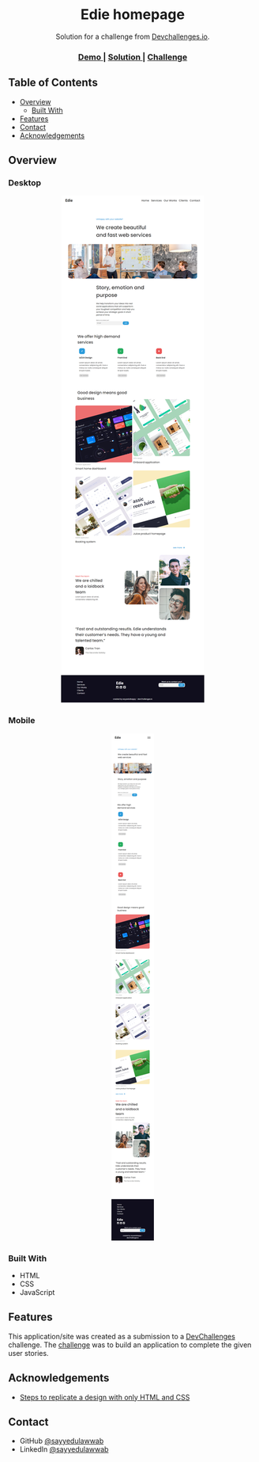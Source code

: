 <!-- Please update value in the {}  -->

<h1 align="center">Edie homepage</h1>

<div align="center">
   Solution for a challenge from  <a href="http://devchallenges.io" target="_blank">Devchallenges.io</a>.
</div>

<div align="center">
  <h3>
    <a href="https://keen-shaw-b09835.netlify.app">
      Demo
    </a>
    <span> | </span>
    <a href="https://github.com/sayyedulawwab/edie-homepage">
      Solution
    </a>
    <span> | </span>
    <a href="https://devchallenges.io/challenges/xobQBuf8zWWmiYMIAZe0">
      Challenge
    </a>
  </h3>
</div>

<!-- TABLE OF CONTENTS -->

## Table of Contents

- [Overview](#overview)
  - [Built With](#built-with)
- [Features](#features)
- [Contact](#contact)
- [Acknowledgements](#acknowledgements)

<!-- OVERVIEW -->

## Overview

### Desktop

<div align="center">

 <img src="./edie-desktop.png" alt="desktop" />
</div>

### Mobile

<div align="center">
<img src="./edie-mobile.png" alt="mobile"  />
</div>

### Built With

<!-- This section should list any major frameworks that you built your project using. Here are a few examples.-->

- HTML
- CSS
- JavaScript

## Features

<!-- List the features of your application or follow the template. Don't share the figma file here :) -->

This application/site was created as a submission to a [DevChallenges](https://devchallenges.io/challenges) challenge. The [challenge](https://devchallenges.io/challenges/xobQBuf8zWWmiYMIAZe0) was to build an application to complete the given user stories.

## Acknowledgements

<!-- This section should list any articles or add-ons/plugins that helps you to complete the project. This is optional but it will help you in the future. For example -->

- [Steps to replicate a design with only HTML and CSS](https://devchallenges-blogs.web.app/how-to-replicate-design/)

## Contact

- GitHub [@sayyedulawwab](https://github.com/sayyedulawwab)
- LinkedIn [@sayyedulawwab](https://www.linkedin.com/in/sayyedulawwab/)
